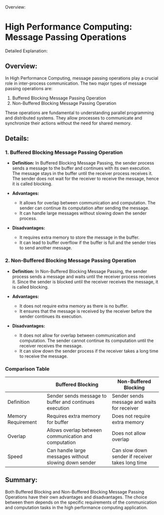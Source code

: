 Overview:
# High Performance Computing: Message Passing Operations
Detailed Explanation:

## Overview:

In High Performance Computing, message passing operations play a crucial role in inter-process communication. The two major types of message passing operations are:

1. Buffered Blocking Message Passing Operation
2. Non-Buffered Blocking Message Passing Operation

These operations are fundamental to understanding parallel programming and distributed systems. They allow processes to communicate and synchronize their actions without the need for shared memory.

## Details:

### **1. Buffered Blocking Message Passing Operation**

- **Definition:** In Buffered Blocking Message Passing, the sender process sends a message to the buffer and continues with its own execution. The message stays in the buffer until the receiver process receives it. The sender does not wait for the receiver to receive the message, hence it is called blocking.

- **Advantages:**
  - It allows for overlap between communication and computation. The sender can continue its computation after sending the message.
  - It can handle large messages without slowing down the sender process.

- **Disadvantages:**
  - It requires extra memory to store the message in the buffer.
  - It can lead to buffer overflow if the buffer is full and the sender tries to send another message.

### **2. Non-Buffered Blocking Message Passing Operation**

- **Definition:** In Non-Buffered Blocking Message Passing, the sender process sends a message and waits until the receiver process receives it. Since the sender is blocked until the receiver receives the message, it is called blocking.

- **Advantages:**
  - It does not require extra memory as there is no buffer.
  - It ensures that the message is received by the receiver before the sender continues its execution.

- **Disadvantages:**
  - It does not allow for overlap between communication and computation. The sender cannot continue its computation until the receiver receives the message.
  - It can slow down the sender process if the receiver takes a long time to receive the message.

### Comparison Table

|   | Buffered Blocking | Non-Buffered Blocking |
|---|---|---|
| Definition | Sender sends message to buffer and continues execution | Sender sends message and waits for receiver |
| Memory Requirement | Requires extra memory for buffer | Does not require extra memory |
| Overlap | Allows overlap between communication and computation | Does not allow overlap |
| Speed | Can handle large messages without slowing down sender | Can slow down sender if receiver takes long time |

## Summary:

Both Buffered Blocking and Non-Buffered Blocking Message Passing Operations have their own advantages and disadvantages. The choice between them depends on the specific requirements of the communication and computation tasks in the high performance computing application.